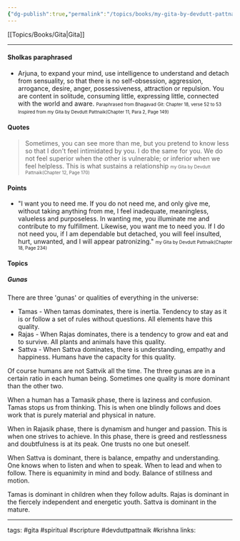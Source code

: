 ```yaml
---
{"dg-publish":true,"permalink":"/topics/books/my-gita-by-devdutt-pattnaik/"}
---
```


[[Topics/Books/Gita\|Gita]]

---
#### Sholkas paraphrased
- Arjuna, to expand your mind, use intelligence to understand and detach from sensuality, so that there is no self-obsession, aggression, arrogance, desire, anger, possessiveness, attraction or repulsion. You are content in solitude, consuming little, expressing little, connected with the world and aware.
	  <font size="1">Paraphrased from Bhagavad Git: Chapter 18, verse 52 to 53</font>
	  <font size="1">Inspired from my Gita by Devdutt Pattnaik(Chapter 11, Para 2, Page 149)</font>

#### Quotes 
> Sometimes, you can see more than me, but you pretend to know less so that I don't feel intimidated by you. I do the same for you. We do not feel superior  when the other is vulnerable; or inferior when we feel helpless. This is what sustains a relationship
<font size="1"> my Gita by Devdutt Pattnaik(Chapter 12, Page 170)</font>

#### Points
* "I want you to need me. If you do not need me, and only give me, without taking anything from me, I feel inadequate, meaningless, valueless and purposeless. In wanting me, you illuminate me and contribute to my fulfillment. Likewise, you want me to need you. If I do not need you, if I am dependable but detached, you will feel insulted, hurt, unwanted, and I will appear patronizing."
  <font size="1">my Gita by Devdutt Pattnaik(Chapter 18, Page 234)</font>

#### Topics
##### Gunas
There are three 'gunas' or qualities of everything in the universe: 
 - Tamas - When tamas dominates, there is inertia. Tendency to stay as it is or follow a set of rules without questions. All elements have this quality.
 - Rajas - When Rajas dominates, there is a tendency to grow and eat and to survive. All plants and animals have this quality.
 - Sattva - When Sattva dominates, there is understanding, empathy and happiness. Humans have the capacity for this quality.
 
Of course humans are not Sattvik all the time. The three gunas are in a certain ratio in each human being.
Sometimes one quality is more dominant than the other two.

When a human has a Tamasik phase, there is laziness and confusion. Tamas stops us from thinking. This is when one blindly follows and does work that is purely material and physical in nature.

When in Rajasik phase, there is dynamism and hunger and passion. This is when one strives to achieve. In this phase, there is greed and restlessness and doubtfulness is at its peak. One trusts no one but oneself.

When Sattva is dominant, there is balance, empathy and understanding. One knows when to listen and when to speak. When to lead and when to follow. There is equanimity in mind and body. Balance of stillness and motion.

Tamas is dominant in children when they follow adults. Rajas is dominant in the fiercely independent and energetic youth. Sattva is dominant in the mature.


---
tags: #gita #spiritual #scripture #devduttpattnaik #krishna
links: